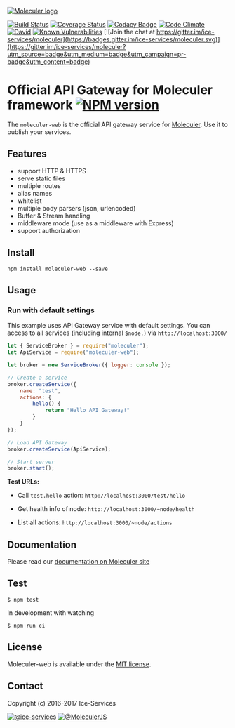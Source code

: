 [![Moleculer logo](http://moleculer.services/images/banner.png)](https://github.com/ice-services/moleculer)

[![Build Status](https://travis-ci.org/ice-services/moleculer-web.svg?branch=master)](https://travis-ci.org/ice-services/moleculer-web)
[![Coverage Status](https://coveralls.io/repos/github/ice-services/moleculer-web/badge.svg?branch=master)](https://coveralls.io/github/ice-services/moleculer-web?branch=master)
[![Codacy Badge](https://api.codacy.com/project/badge/Grade/20ec4f97a71742a89646396bb48a8362)](https://www.codacy.com/app/mereg-norbert/moleculer-web?utm_source=github.com&amp;utm_medium=referral&amp;utm_content=ice-services/moleculer-web&amp;utm_campaign=Badge_Grade)
[![Code Climate](https://codeclimate.com/github/ice-services/moleculer-web/badges/gpa.svg)](https://codeclimate.com/github/ice-services/moleculer-web)
[![David](https://img.shields.io/david/ice-services/moleculer-web.svg)](https://david-dm.org/ice-services/moleculer-web)
[![Known Vulnerabilities](https://snyk.io/test/github/ice-services/moleculer-web/badge.svg)](https://snyk.io/test/github/ice-services/moleculer-web)
[![Join the chat at https://gitter.im/ice-services/moleculer](https://badges.gitter.im/ice-services/moleculer.svg)](https://gitter.im/ice-services/moleculer?utm_source=badge&utm_medium=badge&utm_campaign=pr-badge&utm_content=badge)

# Official API Gateway for Moleculer framework  [![NPM version](https://img.shields.io/npm/v/moleculer-web.svg)](https://www.npmjs.com/package/moleculer-web)


The `moleculer-web` is the official API gateway service for [Moleculer](https://github.com/ice-services/moleculer). Use it to publish your services.

## Features
* support HTTP & HTTPS
* serve static files
* multiple routes
* alias names
* whitelist
* multiple body parsers (json, urlencoded)
* Buffer & Stream handling
* middleware mode (use as a middleware with Express)
* support authorization

## Install
```
npm install moleculer-web --save
```

## Usage

### Run with default settings
This example uses API Gateway service with default settings.
You can access to all services (including internal `$node.`) via `http://localhost:3000/`

```js
let { ServiceBroker } = require("moleculer");
let ApiService = require("moleculer-web");

let broker = new ServiceBroker({ logger: console });

// Create a service
broker.createService({
    name: "test",
    actions: {
        hello() {
            return "Hello API Gateway!"
        }
    }
});

// Load API Gateway
broker.createService(ApiService);

// Start server
broker.start();
```

**Test URLs:**	
- Call `test.hello` action: `http://localhost:3000/test/hello`

- Get health info of node: `http://localhost:3000/~node/health`
- List all actions: `http://localhost:3000/~node/actions`

## Documentation
Please read our [documentation on Moleculer site](http://localhost:4000/docs/moleculer-web.html)

## Test
```
$ npm test
```

In development with watching

```
$ npm run ci
```

## License
Moleculer-web is available under the [MIT license](https://tldrlegal.com/license/mit-license).

## Contact
Copyright (c) 2016-2017 Ice-Services

[![@ice-services](https://img.shields.io/badge/github-ice--services-green.svg)](https://github.com/ice-services) [![@MoleculerJS](https://img.shields.io/badge/twitter-MoleculerJS-blue.svg)](https://twitter.com/MoleculerJS)
